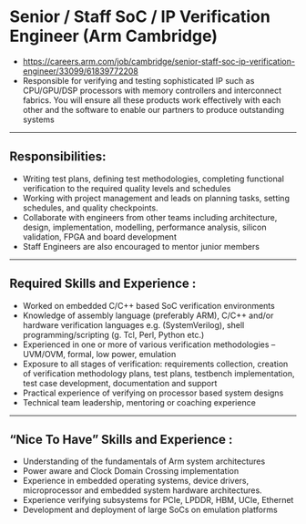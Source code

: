 # Senior / Staff SoC / IP Verification Engineer (Arm Cambridge)
* https://careers.arm.com/job/cambridge/senior-staff-soc-ip-verification-engineer/33099/61839772208
* Responsible for verifying and testing sophisticated IP such as CPU/GPU/DSP processors with memory controllers and interconnect fabrics. You will ensure all these products work effectively with each other and the software to enable our partners to produce outstanding systems

---
## Responsibilities:
* Writing test plans, defining test methodologies, completing functional verification to the required quality levels and schedules
* Working with project management and leads on planning tasks, setting schedules, and quality checkpoints.
* Collaborate with engineers from other teams including architecture, design, implementation, modelling, performance analysis, silicon validation, FPGA and board development
* Staff Engineers are also encouraged to mentor junior members

---
## Required Skills and Experience :
* Worked on embedded C/C++ based SoC verification environments
* Knowledge of assembly language (preferably ARM), C/C++ and/or hardware verification languages e.g. (SystemVerilog), shell programming/scripting (g. Tcl, Perl, Python etc.)
* Experienced in one or more of various verification methodologies – UVM/OVM, formal, low power, emulation
* Exposure to all stages of verification: requirements collection, creation of verification methodology plans, test plans, testbench implementation, test case development, documentation and support
* Practical experience of verifying on processor based system designs
* Technical team leadership, mentoring or coaching experience

---
##  “Nice To Have” Skills and Experience :
* Understanding of the fundamentals of Arm system architectures
* Power aware and Clock Domain Crossing implementation
* Experience in embedded operating systems, device drivers, microprocessor and embedded system hardware architectures.
* Experience verifying subsystems for PCIe, LPDDR, HBM, UCIe, Ethernet
* Development and deployment of large SoCs on emulation platforms
